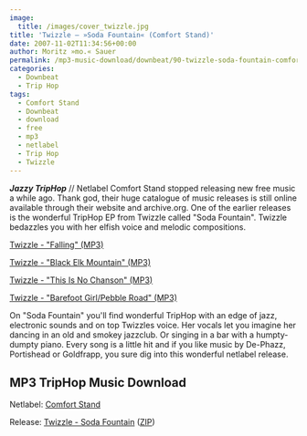 ```yaml
---
image:
  title: /images/cover_twizzle.jpg
title: 'Twizzle – »Soda Fountain« (Comfort Stand)'
date: 2007-11-02T11:34:56+00:00
author: Moritz »mo.« Sauer
permalink: /mp3-music-download/downbeat/90-twizzle-soda-fountain-comfort-stand
categories:
  - Downbeat
  - Trip Hop
tags:
  - Comfort Stand
  - Downbeat
  - download
  - free
  - mp3
  - netlabel
  - Trip Hop
  - Twizzle
---
```

***Jazzy TripHop*** // Netlabel Comfort Stand stopped releasing new free music a while ago. Thank god, their huge catalogue of music releases is still online available through their website and archive.org. One of the earlier releases is the wonderful TripHop EP from Twizzle called "Soda Fountain". Twizzle bedazzles you with her elfish voice and melodic compositions.

[Twizzle - "Falling" (MP3)](http://www.archive.org/download/csr002/csr002-01-twizzle-falling.mp3)
  
[Twizzle - "Black Elk Mountain" (MP3)](http://www.archive.org/download/csr002/csr002-02-twizzle-black-elk-mountain.mp3)
  
[Twizzle - "This Is No Chanson" (MP3)](http://www.archive.org/download/csr002/csr002-03-twizzle-this-is-no-chanson.mp3)
  
[Twizzle - "Barefoot Girl/Pebble Road" (MP3)](http://www.archive.org/download/csr002/csr002-04-twizzle-barefoot-girl-pebble-road.mp3)

<!--more-->

<!--adsense-->

On "Soda Fountain" you'll find wonderful TripHop with an edge of jazz, electronic sounds and on top Twizzles voice. Her vocals let you imagine her dancing in an old and smokey jazzclub. Or singing in a bar with a humpty-dumpty piano. Every song is a little hit and if you like music by De-Phazz, Portishead or Goldfrapp, you sure dig into this wonderful netlabel release.

## MP3 TripHop Music Download

Netlabel: [Comfort Stand](http://comfortstand.com/)
  
Release: [Twizzle - Soda Fountain](http://comfortstand.com/catalog/002/index.html) ([ZIP](http://www.archive.org/compress/csr002))